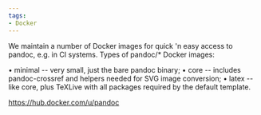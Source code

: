 ```yaml
---
tags:
- Docker
---
```


We maintain a number of Docker images for quick 'n easy access to
pandoc, e.g. in CI systems. Types of pandoc/\* Docker images:

• minimal -- very small, just the bare pandoc binary; • core -- includes
pandoc-crossref and helpers needed for SVG image conversion; • latex --
like core, plus TeXLive with all packages required by the default
template.

https://hub.docker.com/u/pandoc
